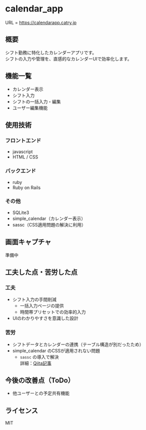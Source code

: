 # calendar_app

URL = https://calendarapp.catry.jp

## 概要
シフト勤務に特化したカレンダーアプリです。  
シフトの入力や管理を、直感的なカレンダーUIで効率化します。

## 機能一覧
- カレンダー表示
- シフト入力
- シフトの一括入力・編集
- ユーザー編集機能

## 使用技術
### フロントエンド
- javascript
- HTML / CSS

### バックエンド
- ruby
- Ruby on Rails
  
### その他
- SQLite3
- simple_calendar（カレンダー表示）
- sassc（CSS適用問題の解決に利用）

## 画面キャプチャ
準備中

## 工夫した点・苦労した点
### 工夫
- シフト入力の手間削減
  - 一括入力ページの提供
  - 時間帯プリセットでの効率的入力
- UIのわかりやすさを意識した設計
### 苦労
- シフトデータとカレンダーの連携（テーブル構造が別だったため）
- simple_calendar のCSSが適用されない問題
  - `sassc` の導入で解決  
    詳細：[Qiita記事](https://qiita.com/hkhb/items/efc5207112db75184358)

## 今後の改善点（ToDo）
- 他ユーザーとの予定共有機能

## ライセンス

MIT
